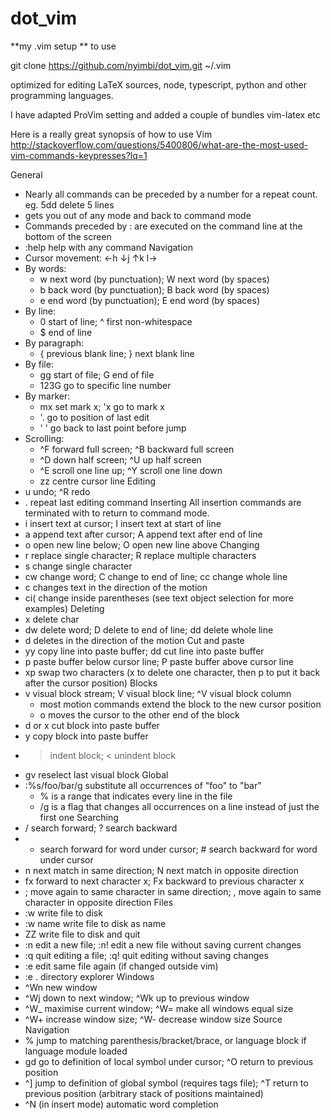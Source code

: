# dot_vim
 **my .vim setup **
to use 

git clone https://github.com/nyimbi/dot_vim.git ~/.vim

optimized for editing LaTeX sources, node, typescript, python and other programming languages.

I have adapted ProVim setting and added a couple of bundles vim-latex etc


Here is a really great synopsis of how to use Vim
http://stackoverflow.com/questions/5400806/what-are-the-most-used-vim-commands-keypresses?lq=1


General
* Nearly all commands can be preceded by a number for a repeat count. eg. 5dd delete 5 lines
* <Esc> gets you out of any mode and back to command mode
* Commands preceded by : are executed on the command line at the bottom of the screen
* :help help with any command
Navigation
* Cursor movement: ←h ↓j ↑k l→
* By words:
    * w next word (by punctuation); W next word (by spaces)
    * b back word (by punctuation); B back word (by spaces)
    * e end word (by punctuation); E end word (by spaces)
* By line:
    * 0 start of line; ^ first non-whitespace
    * $ end of line
* By paragraph:
    * { previous blank line; } next blank line
* By file:
    * gg start of file; G end of file
    * 123G go to specific line number
* By marker:
    * mx set mark x; 'x go to mark x
    * '. go to position of last edit
    * ' ' go back to last point before jump
* Scrolling:
    * ^F forward full screen; ^B backward full screen
    * ^D down half screen; ^U up half screen
    * ^E scroll one line up; ^Y scroll one line down
    * zz centre cursor line
Editing
* u undo; ^R redo
* . repeat last editing command
Inserting
All insertion commands are terminated with <Esc> to return to command mode.
* i insert text at cursor; I insert text at start of line
* a append text after cursor; A append text after end of line
* o open new line below; O open new line above
Changing
* r replace single character; R replace multiple characters
* s change single character
* cw change word; C change to end of line; cc change whole line
* c<motion> changes text in the direction of the motion
* ci( change inside parentheses (see text object selection for more examples)
Deleting
* x delete char
* dw delete word; D delete to end of line; dd delete whole line
* d<motion> deletes in the direction of the motion
Cut and paste
* yy copy line into paste buffer; dd cut line into paste buffer
* p paste buffer below cursor line; P paste buffer above cursor line
* xp swap two characters (x to delete one character, then p to put it back after the cursor position)
Blocks
* v visual block stream; V visual block line; ^V visual block column
    * most motion commands extend the block to the new cursor position
    * o moves the cursor to the other end of the block
* d or x cut block into paste buffer
* y copy block into paste buffer
* > indent block; < unindent block
* gv reselect last visual block
Global
* :%s/foo/bar/g substitute all occurrences of "foo" to "bar"
    * % is a range that indicates every line in the file
    * /g is a flag that changes all occurrences on a line instead of just the first one
Searching
* / search forward; ? search backward
* * search forward for word under cursor; # search backward for word under cursor
* n next match in same direction; N next match in opposite direction
* fx forward to next character x; Fx backward to previous character x
* ; move again to same character in same direction; , move again to same character in opposite direction
Files
* :w write file to disk
* :w name write file to disk as name
* ZZ write file to disk and quit
* :n edit a new file; :n! edit a new file without saving current changes
* :q quit editing a file; :q! quit editing without saving changes
* :e edit same file again (if changed outside vim)
* :e . directory explorer
Windows
* ^Wn new window
* ^Wj down to next window; ^Wk up to previous window
* ^W_ maximise current window; ^W= make all windows equal size
* ^W+ increase window size; ^W- decrease window size
Source Navigation
* % jump to matching parenthesis/bracket/brace, or language block if language module loaded
* gd go to definition of local symbol under cursor; ^O return to previous position
* ^] jump to definition of global symbol (requires tags file); ^T return to previous position (arbitrary stack of positions maintained)
* ^N (in insert mode) automatic word completion

